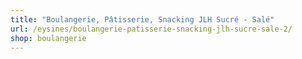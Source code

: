 ```yaml
---
title: "Boulangerie, Pâtisserie, Snacking JLH Sucré - Salé"
url: /eysines/boulangerie-patisserie-snacking-jlh-sucre-sale-2/
shop: boulangerie
---
```

